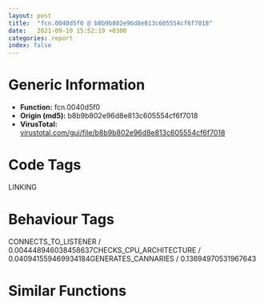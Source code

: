 ```yaml
---
layout: post
title:  "fcn.0040d5f0 @ b8b9b802e96d8e813c605554cf6f7018"
date:   2021-09-10 15:52:19 +0300
categories: report
index: false
---
```


# Generic Information
- **Function:** fcn.0040d5f0
- **Origin (md5):** b8b9b802e96d8e813c605554cf6f7018
- **VirusTotal:** [virustotal.com/gui/file/b8b9b802e96d8e813c605554cf6f7018][virustotal_ref]

# Code Tags
<span class="tag" id="LINKING">LINKING</span>


# Behaviour Tags
<span class="bhv-tag" id="CONNECTS_TO_LISTENER">CONNECTS_TO_LISTENER / 0.004448946038458637</span><span class="bhv-tag" id="CHECKS_CPU_ARCHITECTURE">CHECKS_CPU_ARCHITECTURE / 0.040941559469934184</span><span class="bhv-tag" id="GENERATES_CANNARIES">GENERATES_CANNARIES / 0.13694970531967643</span>

# Similar Functions
<script type="text/javascript" src="https://www.gstatic.com/charts/loader.js"></script>
<script type="text/javascript">

    google.charts.load('current', {'packages':['corechart']});
    google.charts.setOnLoadCallback(drawChart);

    function drawChart() {
    var data = new google.visualization.DataTable();
        data.addColumn('number', 'X');
        data.addColumn('number', 'Y');
        data.addColumn({type: 'string', role: 'tooltip', 'p': {'html': true}});
        data.addColumn({'type': 'string', 'role': 'style'});
        
        data.addRows([
    [5.268232822418213, 131.73887634277344, '<b><a href="/report/fcn.0040d5f0@b8b9b802e96d8e813c605554cf6f7018">fcn.0040d5f0</a><br>@b8b9b802e96d8e813c605554cf6f7018</b><br>mov edi, edi<br>push ebp<br>mov ebp, esp<br>mov eax, dword[ebp+8]<br>push ebx<br>push esi<br>push edi<br>lea ebx, [eax*4+0x4bc710]<br>mov eax, dword[ebx]<br>mov edx, dword[0x4bb014]<br>or edi, 0xffffffff<br>mov ecx, edx<br>mov esi, edx<br>and ecx, 0x1f<br>xor esi, eax<br>ror esi, cl<br>cmp esi, edi<br>je 0x40d685<br>test esi, esi<br>je 0x40d624<br>mov eax, esi<br>jmp 0x40d687<br>mov esi, dword[ebp+0x10]<br>cmp esi, dword[ebp+0x14]<br>je 0x40d646<br>push dword[esi]<br>call fcn.0040d68c<br>pop ecx<br>test eax, eax<br>jne 0x40d667<br>add esi, 4<br>cmp esi, dword[ebp+0x14]<br>jne 0x40d62c<br>mov edx, dword[0x4bb014]<br>xor eax, eax<br>test eax, eax<br>je 0x40d675<br>push dword[ebp+0xc]<br>push eax<br>call dword[sym.imp.KERNEL32.dll_GetProcAddress]<br>mov esi, eax<br>test esi, esi<br>je 0x40d66f<br>push esi<br>call fcn.0040a8ed<br>pop ecx<br>xchg dword[ebx], eax<br>jmp 0x40d620<br>mov edx, dword[0x4bb014]<br>jmp 0x40d648<br>mov edx, dword[0x4bb014]<br>mov eax, edx<br>push 0x20<br>and eax, 0x1f<br>pop ecx<br>sub ecx, eax<br>ror edi, cl<br>xor edi, edx<br>xchg dword[ebx], edi<br>xor eax, eax<br>pop edi<br>pop esi<br>pop ebx<br>pop ebp<br>ret <br><eoc> ', 'point { fill-color: #e0440e; }'],
[26.130014419555664, -130.35121154785156, '<b><a href="/report/fcn.004121e6@6312517583453b51c66fd5c06a181092">fcn.004121e6</a><br>@6312517583453b51c66fd5c06a181092</b><br>mov edi, edi<br>push ebp<br>mov ebp, esp<br>mov eax, dword[ebp+8]<br>push ebx<br>push edi<br>lea ebx, [eax*4+0x42f930]<br>mov eax, dword[ebx]<br>mov edx, dword[0x42e068]<br>or edi, 0xffffffff<br>mov ecx, edx<br>xor edx, eax<br>and ecx, 0x1f<br>ror edx, cl<br>cmp edx, edi<br>jne 0x412213<br>xor eax, eax<br>jmp 0x412264<br>test edx, edx<br>je 0x41221b<br>mov eax, edx<br>jmp 0x412264<br>push esi<br>push dword[ebp+0x14]<br>push dword[ebp+0x10]<br>call fcn.0041211e<br>pop ecx<br>pop ecx<br>test eax, eax<br>je 0x41224a<br>push dword[ebp+0xc]<br>push eax<br>call dword[sym.imp.KERNEL32.dll_GetProcAddress]<br>mov esi, eax<br>test esi, esi<br>je 0x41224a<br>push esi<br>call fcn.004079d7<br>pop ecx<br>xchg dword[ebx], eax<br>mov eax, esi<br>jmp 0x412263<br>mov eax, dword[0x42e068]<br>push 0x20<br>and eax, 0x1f<br>pop ecx<br>sub ecx, eax<br>ror edi, cl<br>xor edi, dword[0x42e068]<br>xchg dword[ebx], edi<br>xor eax, eax<br>pop esi<br>pop edi<br>pop ebx<br>pop ebp<br>ret <br><eoc> ', 'null'],
[11.86456298828125, -111.76429748535156, '<b><a href="/report/fcn.004735d8@da55f6ad71c51a7bfc62709434cb3d45">fcn.004735d8</a><br>@da55f6ad71c51a7bfc62709434cb3d45</b><br>mov edi, edi<br>push ebp<br>mov ebp, esp<br>mov eax, dword[ebp+8]<br>push ebx<br>push edi<br>lea ebx, [eax*4+0x49f058]<br>mov eax, dword[ebx]<br>mov edx, dword[0x49b06c]<br>or edi, 0xffffffff<br>mov ecx, edx<br>xor edx, eax<br>and ecx, 0x1f<br>ror edx, cl<br>cmp edx, edi<br>jne 0x473605<br>xor eax, eax<br>jmp 0x473656<br>test edx, edx<br>je 0x47360d<br>mov eax, edx<br>jmp 0x473656<br>push esi<br>push dword[ebp+0x14]<br>push dword[ebp+0x10]<br>call fcn.00473510<br>pop ecx<br>pop ecx<br>test eax, eax<br>je 0x47363c<br>push dword[ebp+0xc]<br>push eax<br>call dword[sym.imp.KERNEL32.dll_GetProcAddress]<br>mov esi, eax<br>test esi, esi<br>je 0x47363c<br>push esi<br>call fcn.0045c7ce<br>pop ecx<br>xchg dword[ebx], eax<br>mov eax, esi<br>jmp 0x473655<br>mov eax, dword[0x49b06c]<br>push 0x20<br>and eax, 0x1f<br>pop ecx<br>sub ecx, eax<br>ror edi, cl<br>xor edi, dword[0x49b06c]<br>xchg dword[ebx], edi<br>xor eax, eax<br>pop esi<br>pop edi<br>pop ebx<br>pop ebp<br>ret <br><eoc> ', 'null'],
[-73.285400390625, 116.95785522460938, '<b><a href="/report/fcn.00410e9a@597d9ee507d1b2a81775aa98c4a2271a">fcn.00410e9a</a><br>@597d9ee507d1b2a81775aa98c4a2271a</b><br>push ebp<br>mov ebp, esp<br>mov eax, dword[ebp+8]<br>xor ecx, ecx<br>push ebx<br>push esi<br>push edi<br>lea ebx, [eax*4+0x63bfa4]<br>xor eax, eax<br>lock cmpxchg<br>mov edx, dword[0x63a070]<br>or edi, 0xffffffff<br>mov ecx, edx<br>mov esi, edx<br>and ecx, 0x1f<br>xor esi, eax<br>ror esi, cl<br>cmp esi, edi<br>je 0x410f33<br>test esi, esi<br>je 0x410ed2<br>mov eax, esi<br>jmp 0x410f35<br>mov esi, dword[ebp+0x10]<br>cmp esi, dword[ebp+0x14]<br>je 0x410ef4<br>push dword[esi]<br>call fcn.00410f3a<br>pop ecx<br>test eax, eax<br>jne 0x410f15<br>add esi, 4<br>cmp esi, dword[ebp+0x14]<br>jne 0x410eda<br>mov edx, dword[0x63a070]<br>xor eax, eax<br>test eax, eax<br>je 0x410f23<br>push dword[ebp+0xc]<br>push eax<br>call dword[sym.imp.KERNEL32.dll_GetProcAddress]<br>mov esi, eax<br>test esi, esi<br>je 0x410f1d<br>push esi<br>call fcn.00410e7d<br>pop ecx<br>xchg dword[ebx], eax<br>jmp 0x410ece<br>mov edx, dword[0x63a070]<br>jmp 0x410ef6<br>mov edx, dword[0x63a070]<br>mov eax, edx<br>push 0x20<br>and eax, 0x1f<br>pop ecx<br>sub ecx, eax<br>ror edi, cl<br>xor edi, edx<br>xchg dword[ebx], edi<br>xor eax, eax<br>pop edi<br>pop esi<br>pop ebx<br>pop ebp<br>ret <br><eoc> ', 'null'],
[6.556593894958496, -123.18787384033203, '<b><a href="/report/fcn.004121e6@41d541db4a17e11df1b616218be77825">fcn.004121e6</a><br>@41d541db4a17e11df1b616218be77825</b><br>mov edi, edi<br>push ebp<br>mov ebp, esp<br>mov eax, dword[ebp+8]<br>push ebx<br>push edi<br>lea ebx, [eax*4+0x42f930]<br>mov eax, dword[ebx]<br>mov edx, dword[0x42e068]<br>or edi, 0xffffffff<br>mov ecx, edx<br>xor edx, eax<br>and ecx, 0x1f<br>ror edx, cl<br>cmp edx, edi<br>jne 0x412213<br>xor eax, eax<br>jmp 0x412264<br>test edx, edx<br>je 0x41221b<br>mov eax, edx<br>jmp 0x412264<br>push esi<br>push dword[ebp+0x14]<br>push dword[ebp+0x10]<br>call fcn.0041211e<br>pop ecx<br>pop ecx<br>test eax, eax<br>je 0x41224a<br>push dword[ebp+0xc]<br>push eax<br>call dword[sym.imp.KERNEL32.dll_GetProcAddress]<br>mov esi, eax<br>test esi, esi<br>je 0x41224a<br>push esi<br>call fcn.004079d7<br>pop ecx<br>xchg dword[ebx], eax<br>mov eax, esi<br>jmp 0x412263<br>mov eax, dword[0x42e068]<br>push 0x20<br>and eax, 0x1f<br>pop ecx<br>sub ecx, eax<br>ror edi, cl<br>xor edi, dword[0x42e068]<br>xchg dword[ebx], edi<br>xor eax, eax<br>pop esi<br>pop edi<br>pop ebx<br>pop ebp<br>ret <br><eoc> ', 'null'],
[-81.21086120605469, 123.89236450195312, '<b><a href="/report/fcn.004118ad@64e5091c15839d4b2093890f73869f28">fcn.004118ad</a><br>@64e5091c15839d4b2093890f73869f28</b><br>push ebp<br>mov ebp, esp<br>mov eax, dword[ebp+8]<br>xor ecx, ecx<br>push ebx<br>push esi<br>push edi<br>lea ebx, [eax*4+0x63eeac]<br>xor eax, eax<br>lock cmpxchg<br>mov edx, dword[0x438070]<br>or edi, 0xffffffff<br>mov ecx, edx<br>mov esi, edx<br>and ecx, 0x1f<br>xor esi, eax<br>ror esi, cl<br>cmp esi, edi<br>je 0x411946<br>test esi, esi<br>je 0x4118e5<br>mov eax, esi<br>jmp 0x411948<br>mov esi, dword[ebp+0x10]<br>cmp esi, dword[ebp+0x14]<br>je 0x411907<br>push dword[esi]<br>call fcn.0041194d<br>pop ecx<br>test eax, eax<br>jne 0x411928<br>add esi, 4<br>cmp esi, dword[ebp+0x14]<br>jne 0x4118ed<br>mov edx, dword[0x438070]<br>xor eax, eax<br>test eax, eax<br>je 0x411936<br>push dword[ebp+0xc]<br>push eax<br>call dword[sym.imp.KERNEL32.dll_GetProcAddress]<br>mov esi, eax<br>test esi, esi<br>je 0x411930<br>push esi<br>call fcn.0040d1db<br>pop ecx<br>xchg dword[ebx], eax<br>jmp 0x4118e1<br>mov edx, dword[0x438070]<br>jmp 0x411909<br>mov edx, dword[0x438070]<br>mov eax, edx<br>push 0x20<br>and eax, 0x1f<br>pop ecx<br>sub ecx, eax<br>ror edi, cl<br>xor edi, edx<br>xchg dword[ebx], edi<br>xor eax, eax<br>pop edi<br>pop esi<br>pop ebx<br>pop ebp<br>ret <br><eoc> ', 'null'],
[15.477800369262695, 116.66118621826172, '<b><a href="/report/fcn.00416dcc@597d9ee507d1b2a81775aa98c4a2271a">fcn.00416dcc</a><br>@597d9ee507d1b2a81775aa98c4a2271a</b><br>mov edi, edi<br>push ebp<br>mov ebp, esp<br>mov eax, dword[ebp+8]<br>push ebx<br>push esi<br>push edi<br>lea ebx, [eax*4+0x63c368]<br>mov eax, dword[ebx]<br>mov edx, dword[0x63a070]<br>or edi, 0xffffffff<br>mov ecx, edx<br>mov esi, edx<br>and ecx, 0x1f<br>xor esi, eax<br>ror esi, cl<br>cmp esi, edi<br>je 0x416e61<br>test esi, esi<br>je 0x416e00<br>mov eax, esi<br>jmp 0x416e63<br>mov esi, dword[ebp+0x10]<br>cmp esi, dword[ebp+0x14]<br>je 0x416e22<br>push dword[esi]<br>call fcn.00416e68<br>pop ecx<br>test eax, eax<br>jne 0x416e43<br>add esi, 4<br>cmp esi, dword[ebp+0x14]<br>jne 0x416e08<br>mov edx, dword[0x63a070]<br>xor eax, eax<br>test eax, eax<br>je 0x416e51<br>push dword[ebp+0xc]<br>push eax<br>call dword[sym.imp.KERNEL32.dll_GetProcAddress]<br>mov esi, eax<br>test esi, esi<br>je 0x416e4b<br>push esi<br>call fcn.00410e7d<br>pop ecx<br>xchg dword[ebx], eax<br>jmp 0x416dfc<br>mov edx, dword[0x63a070]<br>jmp 0x416e24<br>mov edx, dword[0x63a070]<br>mov eax, edx<br>push 0x20<br>and eax, 0x1f<br>pop ecx<br>sub ecx, eax<br>ror edi, cl<br>xor edi, edx<br>xchg dword[ebx], edi<br>xor eax, eax<br>pop edi<br>pop esi<br>pop ebx<br>pop ebp<br>ret <br><eoc> ', 'null'],
[1.525662899017334, -136.3528594970703, '<b><a href="/report/fcn.004735d8@47d4e089bbf62dab1a8f678bd32b173c">fcn.004735d8</a><br>@47d4e089bbf62dab1a8f678bd32b173c</b><br>mov edi, edi<br>push ebp<br>mov ebp, esp<br>mov eax, dword[ebp+8]<br>push ebx<br>push edi<br>lea ebx, [eax*4+0x49f058]<br>mov eax, dword[ebx]<br>mov edx, dword[0x49b06c]<br>or edi, 0xffffffff<br>mov ecx, edx<br>xor edx, eax<br>and ecx, 0x1f<br>ror edx, cl<br>cmp edx, edi<br>jne 0x473605<br>xor eax, eax<br>jmp 0x473656<br>test edx, edx<br>je 0x47360d<br>mov eax, edx<br>jmp 0x473656<br>push esi<br>push dword[ebp+0x14]<br>push dword[ebp+0x10]<br>call fcn.00473510<br>pop ecx<br>pop ecx<br>test eax, eax<br>je 0x47363c<br>push dword[ebp+0xc]<br>push eax<br>call dword[sym.imp.KERNEL32.dll_GetProcAddress]<br>mov esi, eax<br>test esi, esi<br>je 0x47363c<br>push esi<br>call fcn.0045c7ce<br>pop ecx<br>xchg dword[ebx], eax<br>mov eax, esi<br>jmp 0x473655<br>mov eax, dword[0x49b06c]<br>push 0x20<br>and eax, 0x1f<br>pop ecx<br>sub ecx, eax<br>ror edi, cl<br>xor edi, dword[0x49b06c]<br>xchg dword[ebx], edi<br>xor eax, eax<br>pop esi<br>pop edi<br>pop ebx<br>pop ebp<br>ret <br><eoc> ', 'null'],
[-63.32701873779297, 120.3592300415039, '<b><a href="/report/fcn.00404ead@03a5d7e745838b7e7a4c7d09dcb64e60">fcn.00404ead</a><br>@03a5d7e745838b7e7a4c7d09dcb64e60</b><br>push ebp<br>mov ebp, esp<br>mov eax, dword[ebp+8]<br>xor ecx, ecx<br>push ebx<br>push esi<br>push edi<br>lea ebx, [eax*4+0x49bf14]<br>xor eax, eax<br>lock cmpxchg<br>mov edx, dword[0x49b070]<br>or edi, 0xffffffff<br>mov ecx, edx<br>mov esi, edx<br>and ecx, 0x1f<br>xor esi, eax<br>ror esi, cl<br>cmp esi, edi<br>je 0x404f46<br>test esi, esi<br>je 0x404ee5<br>mov eax, esi<br>jmp 0x404f48<br>mov esi, dword[ebp+0x10]<br>cmp esi, dword[ebp+0x14]<br>je 0x404f07<br>push dword[esi]<br>call fcn.00404f4d<br>pop ecx<br>test eax, eax<br>jne 0x404f28<br>add esi, 4<br>cmp esi, dword[ebp+0x14]<br>jne 0x404eed<br>mov edx, dword[0x49b070]<br>xor eax, eax<br>test eax, eax<br>je 0x404f36<br>push dword[ebp+0xc]<br>push eax<br>call dword[sym.imp.KERNEL32.dll_GetProcAddress]<br>mov esi, eax<br>test esi, esi<br>je 0x404f30<br>push esi<br>call fcn.004022e5<br>pop ecx<br>xchg dword[ebx], eax<br>jmp 0x404ee1<br>mov edx, dword[0x49b070]<br>jmp 0x404f09<br>mov edx, dword[0x49b070]<br>mov eax, edx<br>push 0x20<br>and eax, 0x1f<br>pop ecx<br>sub ecx, eax<br>ror edi, cl<br>xor edi, edx<br>xchg dword[ebx], edi<br>xor eax, eax<br>pop edi<br>pop esi<br>pop ebx<br>pop ebp<br>ret <br><eoc> ', 'null'],
[-9.12703800201416, -104.55834197998047, '<b><a href="/report/fcn.004285e6@835812ed365516de32516b9bf14b0450">fcn.004285e6</a><br>@835812ed365516de32516b9bf14b0450</b><br>mov edi, edi<br>push ebp<br>mov ebp, esp<br>mov eax, dword[ebp+8]<br>push ebx<br>push edi<br>lea ebx, [eax*4+0x4d7b78]<br>mov eax, dword[ebx]<br>mov edx, dword[0x4d606c]<br>or edi, 0xffffffff<br>mov ecx, edx<br>xor edx, eax<br>and ecx, 0x1f<br>ror edx, cl<br>cmp edx, edi<br>jne 0x428613<br>xor eax, eax<br>jmp 0x428664<br>test edx, edx<br>je 0x42861b<br>mov eax, edx<br>jmp 0x428664<br>push esi<br>push dword[ebp+0x14]<br>push dword[ebp+0x10]<br>call fcn.0042851e<br>pop ecx<br>pop ecx<br>test eax, eax<br>je 0x42864a<br>push dword[ebp+0xc]<br>push eax<br>call dword[sym.imp.KERNEL32.dll_GetProcAddress]<br>mov esi, eax<br>test esi, esi<br>je 0x42864a<br>push esi<br>call fcn.00415913<br>pop ecx<br>xchg dword[ebx], eax<br>mov eax, esi<br>jmp 0x428663<br>mov eax, dword[0x4d606c]<br>push 0x20<br>and eax, 0x1f<br>pop ecx<br>sub ecx, eax<br>ror edi, cl<br>xor edi, dword[0x4d606c]<br>xchg dword[ebx], edi<br>xor eax, eax<br>pop esi<br>pop edi<br>pop ebx<br>pop ebp<br>ret <br><eoc> ', 'null'],
[-71.2474365234375, 127.29601287841797, '<b><a href="/report/fcn.0040a90a@b8b9b802e96d8e813c605554cf6f7018">fcn.0040a90a</a><br>@b8b9b802e96d8e813c605554cf6f7018</b><br>push ebp<br>mov ebp, esp<br>mov eax, dword[ebp+8]<br>xor ecx, ecx<br>push ebx<br>push esi<br>push edi<br>lea ebx, [eax*4+0x4bc494]<br>xor eax, eax<br>lock cmpxchg<br>mov edx, dword[0x4bb014]<br>or edi, 0xffffffff<br>mov ecx, edx<br>mov esi, edx<br>and ecx, 0x1f<br>xor esi, eax<br>ror esi, cl<br>cmp esi, edi<br>je 0x40a9a3<br>test esi, esi<br>je 0x40a942<br>mov eax, esi<br>jmp 0x40a9a5<br>mov esi, dword[ebp+0x10]<br>cmp esi, dword[ebp+0x14]<br>je 0x40a964<br>push dword[esi]<br>call fcn.0040a9aa<br>pop ecx<br>test eax, eax<br>jne 0x40a985<br>add esi, 4<br>cmp esi, dword[ebp+0x14]<br>jne 0x40a94a<br>mov edx, dword[0x4bb014]<br>xor eax, eax<br>test eax, eax<br>je 0x40a993<br>push dword[ebp+0xc]<br>push eax<br>call dword[sym.imp.KERNEL32.dll_GetProcAddress]<br>mov esi, eax<br>test esi, esi<br>je 0x40a98d<br>push esi<br>call fcn.0040a8ed<br>pop ecx<br>xchg dword[ebx], eax<br>jmp 0x40a93e<br>mov edx, dword[0x4bb014]<br>jmp 0x40a966<br>mov edx, dword[0x4bb014]<br>mov eax, edx<br>push 0x20<br>and eax, 0x1f<br>pop ecx<br>sub ecx, eax<br>ror edi, cl<br>xor edi, edx<br>xchg dword[ebx], edi<br>xor eax, eax<br>pop edi<br>pop esi<br>pop ebx<br>pop ebp<br>ret <br><eoc> ', 'null'],
[24.172014236450195, 122.5582275390625, '<b><a href="/report/fcn.004182bc@7dfa91bbba8f79a5b19b642937435ac0">fcn.004182bc</a><br>@7dfa91bbba8f79a5b19b642937435ac0</b><br>mov edi, edi<br>push ebp<br>mov ebp, esp<br>mov eax, dword[ebp+8]<br>push ebx<br>push esi<br>push edi<br>lea ebx, [eax*4+0x4b8370]<br>mov eax, dword[ebx]<br>mov edx, dword[0x437070]<br>or edi, 0xffffffff<br>mov ecx, edx<br>mov esi, edx<br>and ecx, 0x1f<br>xor esi, eax<br>ror esi, cl<br>cmp esi, edi<br>je 0x418351<br>test esi, esi<br>je 0x4182f0<br>mov eax, esi<br>jmp 0x418353<br>mov esi, dword[ebp+0x10]<br>cmp esi, dword[ebp+0x14]<br>je 0x418312<br>push dword[esi]<br>call fcn.00418358<br>pop ecx<br>test eax, eax<br>jne 0x418333<br>add esi, 4<br>cmp esi, dword[ebp+0x14]<br>jne 0x4182f8<br>mov edx, dword[0x437070]<br>xor eax, eax<br>test eax, eax<br>je 0x418341<br>push dword[ebp+0xc]<br>push eax<br>call dword[sym.imp.KERNEL32.dll_GetProcAddress]<br>mov esi, eax<br>test esi, esi<br>je 0x41833b<br>push esi<br>call fcn.0040dc81<br>pop ecx<br>xchg dword[ebx], eax<br>jmp 0x4182ec<br>mov edx, dword[0x437070]<br>jmp 0x418314<br>mov edx, dword[0x437070]<br>mov eax, edx<br>push 0x20<br>and eax, 0x1f<br>pop ecx<br>sub ecx, eax<br>ror edi, cl<br>xor edi, edx<br>xchg dword[ebx], edi<br>xor eax, eax<br>pop edi<br>pop esi<br>pop ebx<br>pop ebp<br>ret <br><eoc> ', 'null'],
[23.412437438964844, 133.0477752685547, '<b><a href="/report/fcn.0044466f@8d996434378dbdbb47e86342be5446c7">fcn.0044466f</a><br>@8d996434378dbdbb47e86342be5446c7</b><br>mov edi, edi<br>push ebp<br>mov ebp, esp<br>mov eax, dword[ebp+8]<br>push ebx<br>push esi<br>push edi<br>lea ebx, [eax*4+0x4f6250]<br>mov eax, dword[ebx]<br>mov edx, dword[0x4f4070]<br>or edi, 0xffffffff<br>mov ecx, edx<br>mov esi, edx<br>and ecx, 0x1f<br>xor esi, eax<br>ror esi, cl<br>cmp esi, edi<br>je 0x444704<br>test esi, esi<br>je 0x4446a3<br>mov eax, esi<br>jmp 0x444706<br>mov esi, dword[ebp+0x10]<br>cmp esi, dword[ebp+0x14]<br>je 0x4446c5<br>push dword[esi]<br>call fcn.0044470b<br>pop ecx<br>test eax, eax<br>jne 0x4446e6<br>add esi, 4<br>cmp esi, dword[ebp+0x14]<br>jne 0x4446ab<br>mov edx, dword[0x4f4070]<br>xor eax, eax<br>test eax, eax<br>je 0x4446f4<br>push dword[ebp+0xc]<br>push eax<br>call dword[sym.imp.KERNEL32.dll_GetProcAddress]<br>mov esi, eax<br>test esi, esi<br>je 0x4446ee<br>push esi<br>call fcn.00431ec7<br>pop ecx<br>xchg dword[ebx], eax<br>jmp 0x44469f<br>mov edx, dword[0x4f4070]<br>jmp 0x4446c7<br>mov edx, dword[0x4f4070]<br>mov eax, edx<br>push 0x20<br>and eax, 0x1f<br>pop ecx<br>sub ecx, eax<br>ror edi, cl<br>xor edi, edx<br>xchg dword[ebx], edi<br>xor eax, eax<br>pop edi<br>pop esi<br>pop ebx<br>pop ebp<br>ret <br><eoc> ', 'null'],
[6.032708644866943, 121.2635726928711, '<b><a href="/report/fcn.0040fb82@0b073c89b077a27e3496540be7574e33">fcn.0040fb82</a><br>@0b073c89b077a27e3496540be7574e33</b><br>mov edi, edi<br>push ebp<br>mov ebp, esp<br>mov eax, dword[ebp+8]<br>push ebx<br>push esi<br>push edi<br>lea ebx, [eax*4+0x426fe0]<br>mov eax, dword[ebx]<br>mov edx, dword[0x425070]<br>or edi, 0xffffffff<br>mov ecx, edx<br>mov esi, edx<br>and ecx, 0x1f<br>xor esi, eax<br>ror esi, cl<br>cmp esi, edi<br>je 0x40fc17<br>test esi, esi<br>je 0x40fbb6<br>mov eax, esi<br>jmp 0x40fc19<br>mov esi, dword[ebp+0x10]<br>cmp esi, dword[ebp+0x14]<br>je 0x40fbd8<br>push dword[esi]<br>call fcn.0040fc1e<br>pop ecx<br>test eax, eax<br>jne 0x40fbf9<br>add esi, 4<br>cmp esi, dword[ebp+0x14]<br>jne 0x40fbbe<br>mov edx, dword[0x425070]<br>xor eax, eax<br>test eax, eax<br>je 0x40fc07<br>push dword[ebp+0xc]<br>push eax<br>call dword[sym.imp.KERNEL32.dll_GetProcAddress]<br>mov esi, eax<br>test esi, esi<br>je 0x40fc01<br>push esi<br>call fcn.004094a6<br>pop ecx<br>xchg dword[ebx], eax<br>jmp 0x40fbb2<br>mov edx, dword[0x425070]<br>jmp 0x40fbda<br>mov edx, dword[0x425070]<br>mov eax, edx<br>push 0x20<br>and eax, 0x1f<br>pop ecx<br>sub ecx, eax<br>ror edi, cl<br>xor edi, edx<br>xchg dword[ebx], edi<br>xor eax, eax<br>pop edi<br>pop esi<br>pop ebx<br>pop ebp<br>ret <br><eoc> ', 'null'],
[18.276588439941406, -120.56668853759766, '<b><a href="/report/fcn.004285f4@d701bfe1b2c669cec1fe384fdc108bfb">fcn.004285f4</a><br>@d701bfe1b2c669cec1fe384fdc108bfb</b><br>mov edi, edi<br>push ebp<br>mov ebp, esp<br>mov eax, dword[ebp+8]<br>push ebx<br>push edi<br>lea ebx, [eax*4+0x449b78]<br>mov eax, dword[ebx]<br>mov edx, dword[0x44806c]<br>or edi, 0xffffffff<br>mov ecx, edx<br>xor edx, eax<br>and ecx, 0x1f<br>ror edx, cl<br>cmp edx, edi<br>jne 0x428621<br>xor eax, eax<br>jmp 0x428672<br>test edx, edx<br>je 0x428629<br>mov eax, edx<br>jmp 0x428672<br>push esi<br>push dword[ebp+0x14]<br>push dword[ebp+0x10]<br>call fcn.0042852c<br>pop ecx<br>pop ecx<br>test eax, eax<br>je 0x428658<br>push dword[ebp+0xc]<br>push eax<br>call dword[sym.imp.KERNEL32.dll_GetProcAddress]<br>mov esi, eax<br>test esi, esi<br>je 0x428658<br>push esi<br>call fcn.00415923<br>pop ecx<br>xchg dword[ebx], eax<br>mov eax, esi<br>jmp 0x428671<br>mov eax, dword[0x44806c]<br>push 0x20<br>and eax, 0x1f<br>pop ecx<br>sub ecx, eax<br>ror edi, cl<br>xor edi, dword[0x44806c]<br>xchg dword[ebx], edi<br>xor eax, eax<br>pop esi<br>pop edi<br>pop ebx<br>pop ebp<br>ret <br><eoc> ', 'null'],
[-65.35865020751953, 110.01936340332031, '<b><a href="/report/fcn.0040c15d@a7fde220a04c8ad1ded25e571c4daa50">fcn.0040c15d</a><br>@a7fde220a04c8ad1ded25e571c4daa50</b><br>push ebp<br>mov ebp, esp<br>mov eax, dword[ebp+8]<br>xor ecx, ecx<br>push ebx<br>push esi<br>push edi<br>lea ebx, [eax*4+0x426a14]<br>xor eax, eax<br>lock cmpxchg<br>mov edx, dword[0x425070]<br>or edi, 0xffffffff<br>mov ecx, edx<br>mov esi, edx<br>and ecx, 0x1f<br>xor esi, eax<br>ror esi, cl<br>cmp esi, edi<br>je 0x40c1f6<br>test esi, esi<br>je 0x40c195<br>mov eax, esi<br>jmp 0x40c1f8<br>mov esi, dword[ebp+0x10]<br>cmp esi, dword[ebp+0x14]<br>je 0x40c1b7<br>push dword[esi]<br>call fcn.0040c1fd<br>pop ecx<br>test eax, eax<br>jne 0x40c1d8<br>add esi, 4<br>cmp esi, dword[ebp+0x14]<br>jne 0x40c19d<br>mov edx, dword[0x425070]<br>xor eax, eax<br>test eax, eax<br>je 0x40c1e6<br>push dword[ebp+0xc]<br>push eax<br>call dword[sym.imp.KERNEL32.dll_GetProcAddress]<br>mov esi, eax<br>test esi, esi<br>je 0x40c1e0<br>push esi<br>call fcn.004094a6<br>pop ecx<br>xchg dword[ebx], eax<br>jmp 0x40c191<br>mov edx, dword[0x425070]<br>jmp 0x40c1b9<br>mov edx, dword[0x425070]<br>mov eax, edx<br>push 0x20<br>and eax, 0x1f<br>pop ecx<br>sub ecx, eax<br>ror edi, cl<br>xor edi, edx<br>xchg dword[ebx], edi<br>xor eax, eax<br>pop edi<br>pop esi<br>pop ebx<br>pop ebp<br>ret <br><eoc> ', 'null'],
[-75.32371520996094, 106.6168212890625, '<b><a href="/report/fcn.0040c15d@339149a6ceaff8ec9831ebc6113adb23">fcn.0040c15d</a><br>@339149a6ceaff8ec9831ebc6113adb23</b><br>push ebp<br>mov ebp, esp<br>mov eax, dword[ebp+8]<br>xor ecx, ecx<br>push ebx<br>push esi<br>push edi<br>lea ebx, [eax*4+0x426a14]<br>xor eax, eax<br>lock cmpxchg<br>mov edx, dword[0x425070]<br>or edi, 0xffffffff<br>mov ecx, edx<br>mov esi, edx<br>and ecx, 0x1f<br>xor esi, eax<br>ror esi, cl<br>cmp esi, edi<br>je 0x40c1f6<br>test esi, esi<br>je 0x40c195<br>mov eax, esi<br>jmp 0x40c1f8<br>mov esi, dword[ebp+0x10]<br>cmp esi, dword[ebp+0x14]<br>je 0x40c1b7<br>push dword[esi]<br>call fcn.0040c1fd<br>pop ecx<br>test eax, eax<br>jne 0x40c1d8<br>add esi, 4<br>cmp esi, dword[ebp+0x14]<br>jne 0x40c19d<br>mov edx, dword[0x425070]<br>xor eax, eax<br>test eax, eax<br>je 0x40c1e6<br>push dword[ebp+0xc]<br>push eax<br>call dword[sym.imp.KERNEL32.dll_GetProcAddress]<br>mov esi, eax<br>test esi, esi<br>je 0x40c1e0<br>push esi<br>call fcn.004094a6<br>pop ecx<br>xchg dword[ebx], eax<br>jmp 0x40c191<br>mov edx, dword[0x425070]<br>jmp 0x40c1b9<br>mov edx, dword[0x425070]<br>mov eax, edx<br>push 0x20<br>and eax, 0x1f<br>pop ecx<br>sub ecx, eax<br>ror edi, cl<br>xor edi, edx<br>xchg dword[ebx], edi<br>xor eax, eax<br>pop edi<br>pop esi<br>pop ebx<br>pop ebp<br>ret <br><eoc> ', 'null'],
[14.72398567199707, 127.15081024169922, '<b><a href="/report/fcn.0040fb82@a7fde220a04c8ad1ded25e571c4daa50">fcn.0040fb82</a><br>@a7fde220a04c8ad1ded25e571c4daa50</b><br>mov edi, edi<br>push ebp<br>mov ebp, esp<br>mov eax, dword[ebp+8]<br>push ebx<br>push esi<br>push edi<br>lea ebx, [eax*4+0x426fe0]<br>mov eax, dword[ebx]<br>mov edx, dword[0x425070]<br>or edi, 0xffffffff<br>mov ecx, edx<br>mov esi, edx<br>and ecx, 0x1f<br>xor esi, eax<br>ror esi, cl<br>cmp esi, edi<br>je 0x40fc17<br>test esi, esi<br>je 0x40fbb6<br>mov eax, esi<br>jmp 0x40fc19<br>mov esi, dword[ebp+0x10]<br>cmp esi, dword[ebp+0x14]<br>je 0x40fbd8<br>push dword[esi]<br>call fcn.0040fc1e<br>pop ecx<br>test eax, eax<br>jne 0x40fbf9<br>add esi, 4<br>cmp esi, dword[ebp+0x14]<br>jne 0x40fbbe<br>mov edx, dword[0x425070]<br>xor eax, eax<br>test eax, eax<br>je 0x40fc07<br>push dword[ebp+0xc]<br>push eax<br>call dword[sym.imp.KERNEL32.dll_GetProcAddress]<br>mov esi, eax<br>test esi, esi<br>je 0x40fc01<br>push esi<br>call fcn.004094a6<br>pop ecx<br>xchg dword[ebx], eax<br>jmp 0x40fbb2<br>mov edx, dword[0x425070]<br>jmp 0x40fbda<br>mov edx, dword[0x425070]<br>mov eax, edx<br>push 0x20<br>and eax, 0x1f<br>pop ecx<br>sub ecx, eax<br>ror edi, cl<br>xor edi, edx<br>xchg dword[ebx], edi<br>xor eax, eax<br>pop edi<br>pop esi<br>pop ebx<br>pop ebp<br>ret <br><eoc> ', 'null'],
[44.769718170166016, -77.8190689086914, '<b><a href="/report/fcn.00407bb9@ea6f23b2cb496f8773ec04df5c0f8d87">fcn.00407bb9</a><br>@ea6f23b2cb496f8773ec04df5c0f8d87</b><br>mov edi, edi<br>push ebp<br>mov ebp, esp<br>mov eax, dword[ebp+8]<br>push edi<br>lea edi, [eax*4+0x49c270]<br>mov ecx, dword[edi]<br>test ecx, ecx<br>je 0x407bda<br>lea eax, [ecx+1]<br>neg eax<br>sbb eax, eax<br>and eax, ecx<br>jmp 0x407c31<br>push ebx<br>mov ebx, dword[eax*4+0x414450]<br>push esi<br>push 0x800<br>push 0<br>push ebx<br>call dword[sym.imp.KERNEL32.dll_LoadLibraryExW]<br>mov esi, eax<br>test esi, esi<br>jne 0x407c1e<br>call dword[sym.imp.KERNEL32.dll_GetLastError]<br>cmp eax, 0x57<br>jne 0x407c0f<br>push esi<br>push esi<br>push ebx<br>call dword[sym.imp.KERNEL32.dll_LoadLibraryExW]<br>mov esi, eax<br>jmp 0x407c11<br>xor esi, esi<br>test esi, esi<br>jne 0x407c1e<br>or eax, 0xffffffff<br>xchg dword[edi], eax<br>xor eax, eax<br>jmp 0x407c2f<br>mov eax, esi<br>xchg dword[edi], eax<br>test eax, eax<br>je 0x407c2d<br>push esi<br>call dword[sym.imp.KERNEL32.dll_FreeLibrary]<br>mov eax, esi<br>pop esi<br>pop ebx<br>pop edi<br>pop ebp<br>ret <br><eoc> ', 'null'],
[0.40683645009994507, -93.17455291748047, '<b><a href="/report/fcn.004127a6@8cf34c97b8222fae425942250641fcfd">fcn.004127a6</a><br>@8cf34c97b8222fae425942250641fcfd</b><br>mov edi, edi<br>push ebp<br>mov ebp, esp<br>mov eax, dword[ebp+8]<br>push ebx<br>push edi<br>lea ebx, [eax*4+0x430930]<br>mov eax, dword[ebx]<br>mov edx, dword[0x42f068]<br>or edi, 0xffffffff<br>mov ecx, edx<br>xor edx, eax<br>and ecx, 0x1f<br>ror edx, cl<br>cmp edx, edi<br>jne 0x4127d3<br>xor eax, eax<br>jmp 0x412824<br>test edx, edx<br>je 0x4127db<br>mov eax, edx<br>jmp 0x412824<br>push esi<br>push dword[ebp+0x14]<br>push dword[ebp+0x10]<br>call fcn.004126de<br>pop ecx<br>pop ecx<br>test eax, eax<br>je 0x41280a<br>push dword[ebp+0xc]<br>push eax<br>call dword[sym.imp.KERNEL32.dll_GetProcAddress]<br>mov esi, eax<br>test esi, esi<br>je 0x41280a<br>push esi<br>call fcn.00407f97<br>pop ecx<br>xchg dword[ebx], eax<br>mov eax, esi<br>jmp 0x412823<br>mov eax, dword[0x42f068]<br>push 0x20<br>and eax, 0x1f<br>pop ecx<br>sub ecx, eax<br>ror edi, cl<br>xor edi, dword[0x42f068]<br>xchg dword[ebx], edi<br>xor eax, eax<br>pop esi<br>pop edi<br>pop ebx<br>pop ebp<br>ret <br><eoc> ', 'null'],
[23.26744270324707, -106.54574584960938, '<b><a href="/report/fcn.004121e6@2befdc6dad4b6936d78e65ffd5537599">fcn.004121e6</a><br>@2befdc6dad4b6936d78e65ffd5537599</b><br>mov edi, edi<br>push ebp<br>mov ebp, esp<br>mov eax, dword[ebp+8]<br>push ebx<br>push edi<br>lea ebx, [eax*4+0x42f930]<br>mov eax, dword[ebx]<br>mov edx, dword[0x42e068]<br>or edi, 0xffffffff<br>mov ecx, edx<br>xor edx, eax<br>and ecx, 0x1f<br>ror edx, cl<br>cmp edx, edi<br>jne 0x412213<br>xor eax, eax<br>jmp 0x412264<br>test edx, edx<br>je 0x41221b<br>mov eax, edx<br>jmp 0x412264<br>push esi<br>push dword[ebp+0x14]<br>push dword[ebp+0x10]<br>call fcn.0041211e<br>pop ecx<br>pop ecx<br>test eax, eax<br>je 0x41224a<br>push dword[ebp+0xc]<br>push eax<br>call dword[sym.imp.KERNEL32.dll_GetProcAddress]<br>mov esi, eax<br>test esi, esi<br>je 0x41224a<br>push esi<br>call fcn.004079d7<br>pop ecx<br>xchg dword[ebx], eax<br>mov eax, esi<br>jmp 0x412263<br>mov eax, dword[0x42e068]<br>push 0x20<br>and eax, 0x1f<br>pop ecx<br>sub ecx, eax<br>ror edi, cl<br>xor edi, dword[0x42e068]<br>xchg dword[ebx], edi<br>xor eax, eax<br>pop esi<br>pop edi<br>pop ebx<br>pop ebp<br>ret <br><eoc> ', 'null'],
[39.91769790649414, -73.36886596679688, '<b><a href="/report/fcn.0041865d@d59f9c4f445b9f980173dec064f55091">fcn.0041865d</a><br>@d59f9c4f445b9f980173dec064f55091</b><br>mov edi, edi<br>push ebp<br>mov ebp, esp<br>mov eax, dword[ebp+8]<br>push edi<br>lea edi, [eax*4+0x4372d0]<br>mov ecx, dword[edi]<br>test ecx, ecx<br>je 0x41867e<br>lea eax, [ecx+1]<br>neg eax<br>sbb eax, eax<br>and eax, ecx<br>jmp 0x4186d5<br>push ebx<br>mov ebx, dword[eax*4+0x42de68]<br>push esi<br>push 0x800<br>push 0<br>push ebx<br>call dword[sym.imp.KERNEL32.dll_LoadLibraryExW]<br>mov esi, eax<br>test esi, esi<br>jne 0x4186c2<br>call dword[sym.imp.KERNEL32.dll_GetLastError]<br>cmp eax, 0x57<br>jne 0x4186b3<br>push esi<br>push esi<br>push ebx<br>call dword[sym.imp.KERNEL32.dll_LoadLibraryExW]<br>mov esi, eax<br>jmp 0x4186b5<br>xor esi, esi<br>test esi, esi<br>jne 0x4186c2<br>or eax, 0xffffffff<br>xchg dword[edi], eax<br>xor eax, eax<br>jmp 0x4186d3<br>mov eax, esi<br>xchg dword[edi], eax<br>test eax, eax<br>je 0x4186d1<br>push esi<br>call dword[sym.imp.KERNEL32.dll_FreeLibrary]<br>mov eax, esi<br>pop esi<br>pop ebx<br>pop edi<br>pop ebp<br>ret <br><eoc> ', 'null'],
[14.880352973937988, -97.15248107910156, '<b><a href="/report/fcn.004285e6@d9b85b9b67587bbf2112c62164413bd8">fcn.004285e6</a><br>@d9b85b9b67587bbf2112c62164413bd8</b><br>mov edi, edi<br>push ebp<br>mov ebp, esp<br>mov eax, dword[ebp+8]<br>push ebx<br>push edi<br>lea ebx, [eax*4+0x4d7b78]<br>mov eax, dword[ebx]<br>mov edx, dword[0x4d606c]<br>or edi, 0xffffffff<br>mov ecx, edx<br>xor edx, eax<br>and ecx, 0x1f<br>ror edx, cl<br>cmp edx, edi<br>jne 0x428613<br>xor eax, eax<br>jmp 0x428664<br>test edx, edx<br>je 0x42861b<br>mov eax, edx<br>jmp 0x428664<br>push esi<br>push dword[ebp+0x14]<br>push dword[ebp+0x10]<br>call fcn.0042851e<br>pop ecx<br>pop ecx<br>test eax, eax<br>je 0x42864a<br>push dword[ebp+0xc]<br>push eax<br>call dword[sym.imp.KERNEL32.dll_GetProcAddress]<br>mov esi, eax<br>test esi, esi<br>je 0x42864a<br>push esi<br>call fcn.00415913<br>pop ecx<br>xchg dword[ebx], eax<br>mov eax, esi<br>jmp 0x428663<br>mov eax, dword[0x4d606c]<br>push 0x20<br>and eax, 0x1f<br>pop ecx<br>sub ecx, eax<br>ror edi, cl<br>xor edi, dword[0x4d606c]<br>xchg dword[ebx], edi<br>xor eax, eax<br>pop esi<br>pop edi<br>pop ebx<br>pop ebp<br>ret <br><eoc> ', 'null'],
[-6.007742404937744, -126.57526397705078, '<b><a href="/report/fcn.004830b8@2fcce874fb2a3a396274d2df89c397e3">fcn.004830b8</a><br>@2fcce874fb2a3a396274d2df89c397e3</b><br>mov edi, edi<br>push ebp<br>mov ebp, esp<br>mov eax, dword[ebp+8]<br>push ebx<br>push edi<br>lea ebx, [eax*4+0x543870]<br>mov eax, dword[ebx]<br>mov edx, dword[0x4ad06c]<br>or edi, 0xffffffff<br>mov ecx, edx<br>xor edx, eax<br>and ecx, 0x1f<br>ror edx, cl<br>cmp edx, edi<br>jne 0x4830e5<br>xor eax, eax<br>jmp 0x483136<br>test edx, edx<br>je 0x4830ed<br>mov eax, edx<br>jmp 0x483136<br>push esi<br>push dword[ebp+0x14]<br>push dword[ebp+0x10]<br>call fcn.00482ff0<br>pop ecx<br>pop ecx<br>test eax, eax<br>je 0x48311c<br>push dword[ebp+0xc]<br>push eax<br>call dword[sym.imp.KERNEL32.dll_GetProcAddress]<br>mov esi, eax<br>test esi, esi<br>je 0x48311c<br>push esi<br>call fcn.0046c263<br>pop ecx<br>xchg dword[ebx], eax<br>mov eax, esi<br>jmp 0x483135<br>mov eax, dword[0x4ad06c]<br>push 0x20<br>and eax, 0x1f<br>pop ecx<br>sub ecx, eax<br>ror edi, cl<br>xor edi, dword[0x4ad06c]<br>xchg dword[ebx], edi<br>xor eax, eax<br>pop esi<br>pop edi<br>pop ebx<br>pop ebp<br>ret <br><eoc> ', 'null'],
[-1.1536195278167725, -114.68440246582031, '<b><a href="/report/fcn.1000e1b0@b74a1e462e0b6bacec09e2503391e156">fcn.1000e1b0</a><br>@b74a1e462e0b6bacec09e2503391e156</b><br>mov edi, edi<br>push ebp<br>mov ebp, esp<br>mov eax, dword[ebp+8]<br>push ebx<br>push edi<br>lea ebx, [eax*4+0x1001f168]<br>mov eax, dword[ebx]<br>mov edx, dword[0x1001e004]<br>or edi, 0xffffffff<br>mov ecx, edx<br>xor edx, eax<br>and ecx, 0x1f<br>ror edx, cl<br>cmp edx, edi<br>jne 0x1000e1dd<br>xor eax, eax<br>jmp 0x1000e22e<br>test edx, edx<br>je 0x1000e1e5<br>mov eax, edx<br>jmp 0x1000e22e<br>push esi<br>push dword[ebp+0x14]<br>push dword[ebp+0x10]<br>call fcn.1000e0e8<br>pop ecx<br>pop ecx<br>test eax, eax<br>je 0x1000e214<br>push dword[ebp+0xc]<br>push eax<br>call dword[sym.imp.KERNEL32.dll_GetProcAddress]<br>mov esi, eax<br>test esi, esi<br>je 0x1000e214<br>push esi<br>call fcn.10006576<br>pop ecx<br>xchg dword[ebx], eax<br>mov eax, esi<br>jmp 0x1000e22d<br>mov eax, dword[0x1001e004]<br>push 0x20<br>and eax, 0x1f<br>pop ecx<br>sub ecx, eax<br>ror edi, cl<br>xor edi, dword[0x1001e004]<br>xchg dword[ebx], edi<br>xor eax, eax<br>pop esi<br>pop edi<br>pop ebx<br>pop ebp<br>ret <br><eoc> ', 'null'],
[13.9590425491333, 137.63551330566406, '<b><a href="/report/fcn.0041c544@5f763449465a14d1cdb5ea67e2f984d0">fcn.0041c544</a><br>@5f763449465a14d1cdb5ea67e2f984d0</b><br>mov edi, edi<br>push ebp<br>mov ebp, esp<br>mov eax, dword[ebp+8]<br>push ebx<br>push esi<br>push edi<br>lea ebx, [eax*4+0x4608c0]<br>mov eax, dword[ebx]<br>mov edx, dword[0x42f0b8]<br>or edi, 0xffffffff<br>mov ecx, edx<br>mov esi, edx<br>and ecx, 0x1f<br>xor esi, eax<br>ror esi, cl<br>cmp esi, edi<br>je 0x41c5d9<br>test esi, esi<br>je 0x41c578<br>mov eax, esi<br>jmp 0x41c5db<br>mov esi, dword[ebp+0x10]<br>cmp esi, dword[ebp+0x14]<br>je 0x41c59a<br>push dword[esi]<br>call fcn.0041c5e0<br>pop ecx<br>test eax, eax<br>jne 0x41c5bb<br>add esi, 4<br>cmp esi, dword[ebp+0x14]<br>jne 0x41c580<br>mov edx, dword[0x42f0b8]<br>xor eax, eax<br>test eax, eax<br>je 0x41c5c9<br>push dword[ebp+0xc]<br>push eax<br>call dword[sym.imp.KERNEL32.dll_GetProcAddress]<br>mov esi, eax<br>test esi, esi<br>je 0x41c5c3<br>push esi<br>call fcn.00411a9e<br>pop ecx<br>xchg dword[ebx], eax<br>jmp 0x41c574<br>mov edx, dword[0x42f0b8]<br>jmp 0x41c59c<br>mov edx, dword[0x42f0b8]<br>mov eax, edx<br>push 0x20<br>and eax, 0x1f<br>pop ecx<br>sub ecx, eax<br>ror edi, cl<br>xor edi, edx<br>xchg dword[ebx], edi<br>xor eax, eax<br>pop edi<br>pop esi<br>pop ebx<br>pop ebp<br>ret <br><eoc> ', 'null'],
[-83.2500228881836, 113.55950927734375, '<b><a href="/report/fcn.00404ead@ea6f23b2cb496f8773ec04df5c0f8d87">fcn.00404ead</a><br>@ea6f23b2cb496f8773ec04df5c0f8d87</b><br>push ebp<br>mov ebp, esp<br>mov eax, dword[ebp+8]<br>xor ecx, ecx<br>push ebx<br>push esi<br>push edi<br>lea ebx, [eax*4+0x49bf14]<br>xor eax, eax<br>lock cmpxchg<br>mov edx, dword[0x49b070]<br>or edi, 0xffffffff<br>mov ecx, edx<br>mov esi, edx<br>and ecx, 0x1f<br>xor esi, eax<br>ror esi, cl<br>cmp esi, edi<br>je 0x404f46<br>test esi, esi<br>je 0x404ee5<br>mov eax, esi<br>jmp 0x404f48<br>mov esi, dword[ebp+0x10]<br>cmp esi, dword[ebp+0x14]<br>je 0x404f07<br>push dword[esi]<br>call fcn.00404f4d<br>pop ecx<br>test eax, eax<br>jne 0x404f28<br>add esi, 4<br>cmp esi, dword[ebp+0x14]<br>jne 0x404eed<br>mov edx, dword[0x49b070]<br>xor eax, eax<br>test eax, eax<br>je 0x404f36<br>push dword[ebp+0xc]<br>push eax<br>call dword[sym.imp.KERNEL32.dll_GetProcAddress]<br>mov esi, eax<br>test esi, esi<br>je 0x404f30<br>push esi<br>call fcn.004022e5<br>pop ecx<br>xchg dword[ebx], eax<br>jmp 0x404ee1<br>mov edx, dword[0x49b070]<br>jmp 0x404f09<br>mov edx, dword[0x49b070]<br>mov eax, edx<br>push 0x20<br>and eax, 0x1f<br>pop ecx<br>sub ecx, eax<br>ror edi, cl<br>xor edi, edx<br>xchg dword[ebx], edi<br>xor eax, eax<br>pop edi<br>pop esi<br>pop ebx<br>pop ebp<br>ret <br><eoc> ', 'null'],
[13.776412010192871, -133.5711669921875, '<b><a href="/report/fcn.004121e6@8fe319558c6f221efde51f3acc33b19c">fcn.004121e6</a><br>@8fe319558c6f221efde51f3acc33b19c</b><br>mov edi, edi<br>push ebp<br>mov ebp, esp<br>mov eax, dword[ebp+8]<br>push ebx<br>push edi<br>lea ebx, [eax*4+0x42f930]<br>mov eax, dword[ebx]<br>mov edx, dword[0x42e068]<br>or edi, 0xffffffff<br>mov ecx, edx<br>xor edx, eax<br>and ecx, 0x1f<br>ror edx, cl<br>cmp edx, edi<br>jne 0x412213<br>xor eax, eax<br>jmp 0x412264<br>test edx, edx<br>je 0x41221b<br>mov eax, edx<br>jmp 0x412264<br>push esi<br>push dword[ebp+0x14]<br>push dword[ebp+0x10]<br>call fcn.0041211e<br>pop ecx<br>pop ecx<br>test eax, eax<br>je 0x41224a<br>push dword[ebp+0xc]<br>push eax<br>call dword[sym.imp.KERNEL32.dll_GetProcAddress]<br>mov esi, eax<br>test esi, esi<br>je 0x41224a<br>push esi<br>call fcn.004079d7<br>pop ecx<br>xchg dword[ebx], eax<br>mov eax, esi<br>jmp 0x412263<br>mov eax, dword[0x42e068]<br>push 0x20<br>and eax, 0x1f<br>pop ecx<br>sub ecx, eax<br>ror edi, cl<br>xor edi, dword[0x42e068]<br>xchg dword[ebx], edi<br>xor eax, eax<br>pop esi<br>pop edi<br>pop ebx<br>pop ebp<br>ret <br><eoc> ', 'null'],
[30.80280876159668, -117.05322265625, '<b><a href="/report/fcn.004127a6@14618ef6ca36984f994ab39b0c0ac7d8">fcn.004127a6</a><br>@14618ef6ca36984f994ab39b0c0ac7d8</b><br>mov edi, edi<br>push ebp<br>mov ebp, esp<br>mov eax, dword[ebp+8]<br>push ebx<br>push edi<br>lea ebx, [eax*4+0x430930]<br>mov eax, dword[ebx]<br>mov edx, dword[0x42f068]<br>or edi, 0xffffffff<br>mov ecx, edx<br>xor edx, eax<br>and ecx, 0x1f<br>ror edx, cl<br>cmp edx, edi<br>jne 0x4127d3<br>xor eax, eax<br>jmp 0x412824<br>test edx, edx<br>je 0x4127db<br>mov eax, edx<br>jmp 0x412824<br>push esi<br>push dword[ebp+0x14]<br>push dword[ebp+0x10]<br>call fcn.004126de<br>pop ecx<br>pop ecx<br>test eax, eax<br>je 0x41280a<br>push dword[ebp+0xc]<br>push eax<br>call dword[sym.imp.KERNEL32.dll_GetProcAddress]<br>mov esi, eax<br>test esi, esi<br>je 0x41280a<br>push esi<br>call fcn.00407f97<br>pop ecx<br>xchg dword[ebx], eax<br>mov eax, esi<br>jmp 0x412823<br>mov eax, dword[0x42f068]<br>push 0x20<br>and eax, 0x1f<br>pop ecx<br>sub ecx, eax<br>ror edi, cl<br>xor edi, dword[0x42f068]<br>xchg dword[ebx], edi<br>xor eax, eax<br>pop esi<br>pop edi<br>pop ebx<br>pop ebp<br>ret <br><eoc> ', 'null'],
[-14.719833374023438, -117.58546447753906, '<b><a href="/report/fcn.004121e6@1bf3bcaca0e582026c935549bb7d8a33">fcn.004121e6</a><br>@1bf3bcaca0e582026c935549bb7d8a33</b><br>mov edi, edi<br>push ebp<br>mov ebp, esp<br>mov eax, dword[ebp+8]<br>push ebx<br>push edi<br>lea ebx, [eax*4+0x42f930]<br>mov eax, dword[ebx]<br>mov edx, dword[0x42e068]<br>or edi, 0xffffffff<br>mov ecx, edx<br>xor edx, eax<br>and ecx, 0x1f<br>ror edx, cl<br>cmp edx, edi<br>jne 0x412213<br>xor eax, eax<br>jmp 0x412264<br>test edx, edx<br>je 0x41221b<br>mov eax, edx<br>jmp 0x412264<br>push esi<br>push dword[ebp+0x14]<br>push dword[ebp+0x10]<br>call fcn.0041211e<br>pop ecx<br>pop ecx<br>test eax, eax<br>je 0x41224a<br>push dword[ebp+0xc]<br>push eax<br>call dword[sym.imp.KERNEL32.dll_GetProcAddress]<br>mov esi, eax<br>test esi, esi<br>je 0x41224a<br>push esi<br>call fcn.004079d7<br>pop ecx<br>xchg dword[ebx], eax<br>mov eax, esi<br>jmp 0x412263<br>mov eax, dword[0x42e068]<br>push 0x20<br>and eax, 0x1f<br>pop ecx<br>sub ecx, eax<br>ror edi, cl<br>xor edi, dword[0x42e068]<br>xchg dword[ebx], edi<br>xor eax, eax<br>pop esi<br>pop edi<br>pop ebx<br>pop ebp<br>ret <br><eoc> ', 'null'],
[4.256533145904541, -104.201171875, '<b><a href="/report/fcn.004121e6@9060907d555cecab3519fcbc82318d7e">fcn.004121e6</a><br>@9060907d555cecab3519fcbc82318d7e</b><br>mov edi, edi<br>push ebp<br>mov ebp, esp<br>mov eax, dword[ebp+8]<br>push ebx<br>push edi<br>lea ebx, [eax*4+0x42f930]<br>mov eax, dword[ebx]<br>mov edx, dword[0x42e068]<br>or edi, 0xffffffff<br>mov ecx, edx<br>xor edx, eax<br>and ecx, 0x1f<br>ror edx, cl<br>cmp edx, edi<br>jne 0x412213<br>xor eax, eax<br>jmp 0x412264<br>test edx, edx<br>je 0x41221b<br>mov eax, edx<br>jmp 0x412264<br>push esi<br>push dword[ebp+0x14]<br>push dword[ebp+0x10]<br>call fcn.0041211e<br>pop ecx<br>pop ecx<br>test eax, eax<br>je 0x41224a<br>push dword[ebp+0xc]<br>push eax<br>call dword[sym.imp.KERNEL32.dll_GetProcAddress]<br>mov esi, eax<br>test esi, esi<br>je 0x41224a<br>push esi<br>call fcn.004079d7<br>pop ecx<br>xchg dword[ebx], eax<br>mov eax, esi<br>jmp 0x412263<br>mov eax, dword[0x42e068]<br>push 0x20<br>and eax, 0x1f<br>pop ecx<br>sub ecx, eax<br>ror edi, cl<br>xor edi, dword[0x42e068]<br>xchg dword[ebx], edi<br>xor eax, eax<br>pop esi<br>pop edi<br>pop ebx<br>pop ebp<br>ret <br><eoc> ', 'null'],

        ]);

    var options = {
        title: 'Similarity Plot',
        legend: 'none',
        colors: ['#dedbd9', '#e6693e', '#ec8f6e', '#f3b49f', '#f6c7b6'],
        tooltip: {isHtml: true, trigger: 'both'},
        explorer: {
        actions: ["dragToZoom", "rightClickToReset"],
        },
        chartArea: {
        width: '80%',
        height: '80%'
        },
        width: '100%',
        height: '100%'
    };

    var chart = new google.visualization.ScatterChart(document.getElementById('chart_div'));

    chart.draw(data, options);
    }
    
</script>


<div id="chart_div" style="width: 100%px; height: 100%;"></div>

# Disassembled Code
{% highlight nasm %}

mov edi, edi
push ebp
mov ebp, esp
mov eax, dword[ebp+8]
push ebx
push esi
push edi
lea ebx, [eax*4+0x4bc710]
mov eax, dword[ebx]
mov edx, dword[0x4bb014]
or edi, 0xffffffff
mov ecx, edx
mov esi, edx
and ecx, 0x1f
xor esi, eax
ror esi, cl
cmp esi, edi
je 0x40d685
test esi, esi
je 0x40d624
mov eax, esi
jmp 0x40d687
mov esi, dword[ebp+0x10]
cmp esi, dword[ebp+0x14]
je 0x40d646
push dword[esi]
call fcn.0040d68c
pop ecx
test eax, eax
jne 0x40d667
add esi, 4
cmp esi, dword[ebp+0x14]
jne 0x40d62c
mov edx, dword[0x4bb014]
xor eax, eax
test eax, eax
je 0x40d675
push dword[ebp+0xc]
push eax
call dword[sym.imp.KERNEL32.dll_GetProcAddress]
mov esi, eax
test esi, esi
je 0x40d66f
push esi
call fcn.0040a8ed
pop ecx
xchg dword[ebx], eax
jmp 0x40d620
mov edx, dword[0x4bb014]
jmp 0x40d648
mov edx, dword[0x4bb014]
mov eax, edx
push 0x20
and eax, 0x1f
pop ecx
sub ecx, eax
ror edi, cl
xor edi, edx
xchg dword[ebx], edi
xor eax, eax
pop edi
pop esi
pop ebx
pop ebp
ret

{% endhighlight %}

[virustotal_ref]: https://www.virustotal.com/gui/file/b8b9b802e96d8e813c605554cf6f7018
